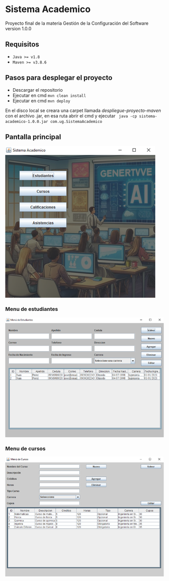 # Sistema Academico

Proyecto final de la materia Gestión de la Configuración del Software version 1.0.0

## Requisitos

- `Java >= v1.8`
- `Maven >= v3.8.6`

## Pasos para desplegar el proyecto

- Descargar el repositorio
- Ejecutar en cmd `mvn clean install`
- Ejecutar en cmd `mvn deploy`

En el disco local se creara una carpet llamada *despliegue-proyecto-maven* con el archivo .jar, en esa ruta abrir el cmd y ejecutar ` java -cp sistema-academico-1.0.0.jar com.ug.SistemaAcademico`

## Pantalla principal

![Pantalla princial](/images/pantalla-principal.png)

### Menu de estudiantes

![Menú de estudiantes](/images/menu-estudiantes.png)

### Menu de cursos

![Menú de cursos](/images/menu-cursos.png)
